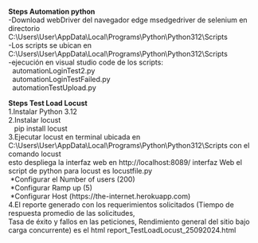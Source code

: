 <p><strong>Steps Automation python</strong><br />-Download webDriver del navegador edge msedgedriver de selenium en directorio C:\Users\User\AppData\Local\Programs\Python\Python312\Scripts<br />-Los scripts se ubican en C:\Users\User\AppData\Local\Programs\Python\Python312\Scripts<br />-ejecuci&oacute;n en visual studio code de los scripts:<br />&nbsp; automationLoginTest2.py<br />&nbsp; automationLoginTestFailed.py<br />&nbsp; automationTestUpload.py</p>
<p><strong>Steps Test Load Locust</strong><br />1.Instalar Python 3.12<br />2.Instalar locust <br />&nbsp; &nbsp;pip install locust<br />3.Ejecutar locust en terminal ubicada en C:\Users\User\AppData\Local\Programs\Python\Python312\Scripts con el comando locust<br />esto despliega la interfaz web en http://localhost:8089/ interfaz Web el script de python para locust es locustfile.py<br />&nbsp;*Configurar el Number of users (200)<br />&nbsp;*Configurar Ramp up (5)<br />&nbsp;*Configurar Host (https://the-internet.herokuapp.com)<br />4.El reporte generado con los requerimientos solicitados (Tiempo de respuesta promedio de las solicitudes,<br />Tasa de &eacute;xito y fallos en las peticiones, Rendimiento general del sitio bajo carga concurrente) es el html report_TestLoadLocust_25092024.html</p>
  
